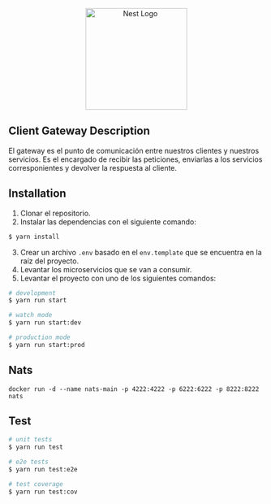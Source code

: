 <p align="center">
  <a href="http://nestjs.com/" target="blank"><img src="https://nestjs.com/img/logo-small.svg" width="200" alt="Nest Logo" /></a>
</p>

## Client Gateway Description
El gateway es el punto de comunicación entre nuestros clientes y nuestros servicios. Es el encargado de recibir las peticiones, enviarlas a los servicios corresponientes y devolver la respuesta al cliente.

## Installation
1. Clonar el repositorio.
2. Instalar las dependencias con el siguiente comando:
```bash
$ yarn install
```
3. Crear un archivo `.env` basado en el `env.template` que se encuentra en la raíz del proyecto.
4. Levantar los microservicios que se van a consumir.
5. Levantar el proyecto con uno de los siguientes comandos:
```bash
# development
$ yarn run start

# watch mode
$ yarn run start:dev

# production mode
$ yarn run start:prod
```
## Nats
```
docker run -d --name nats-main -p 4222:4222 -p 6222:6222 -p 8222:8222 nats
```

## Test

```bash
# unit tests
$ yarn run test

# e2e tests
$ yarn run test:e2e

# test coverage
$ yarn run test:cov
```

